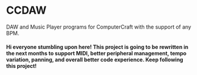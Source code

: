 # CCDAW

DAW and Music Player programs for ComputerCraft with the support of any BPM.

#### Hi everyone stumbling upon here! This project is going to be rewritten in the next months to support MIDI, better peripheral management, tempo variation, panning, and overall better code experience. Keep following this project!
